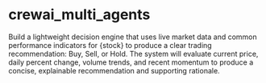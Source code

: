 # crewai_multi_agents
Build a lightweight decision engine that uses live market data and common performance indicators for {stock} to produce a clear trading recommendation: Buy, Sell, or Hold. The system will evaluate current price, daily percent change, volume trends, and recent momentum to produce a concise, explainable recommendation and supporting rationale.
